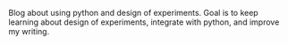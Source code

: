 Blog about using python and design of experiments. Goal is to keep learning about design of experiments,
integrate with python, and improve my writing.